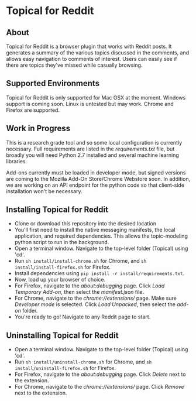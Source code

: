 # Topical for Reddit

## About

Topical for Reddit is a browser plugin that works with Reddit posts. It generates a summary of the various topics discussed in the comments, and allows easy navigation to comments of interest. Users can easily see if there are topics they've missed while casually browsing.

## Supported Environments

Topical for Reddit is only supported for Mac OSX at the moment. Windows support is coming soon. Linux is untested but may work. Chrome and Firefox are supported. 

## Work in Progress

This is a research grade tool and so some local configuration is currently necessary. Full requirements are listed in the *requirements.txt* file, but broadly you will need Python 2.7 installed and several machine learning libraries. 

Add-ons currently must be loaded in developer mode, but signed versions are coming to the Mozilla Add-On Store/Chrome Webstore soon. In addition, we are working on an API endpoint for the python code so that client-side installation won't be necessary.

## Installing Topical for Reddit

* Clone or download this repository into the desired location
* You'll first need to install the native messaging manifests, the local application, and required dependencies. This allows the topic-modeling python script to run in the background.
* Open a terminal window. Navigate to the top-level folder (Topical) using 'cd'.
* Run `sh install/install-chrome.sh` for Chrome, and `sh install/install-firefox.sh` for Firefox.
* Install dependencies using `pip install -r install/requirements.txt`.
* Now, load up your browser of choice.
* For Firefox, navigate to the *about:debugging* page. Click *Load Temporary Add-on*, then select the *manifest.json* file. 
* For Chrome, navigate to the *chrome://extensions/* page. Make sure *Developer mode* is selected. Click *Load Unpacked*, then select the *add-on* folder.
* You're ready to go! Navigate to any Reddit page to start.

## Uninstalling Topical for Reddit

* Open a terminal window. Navigate to the top-level folder (Topical) using 'cd'.
* Run `sh install/uninstall-chrome.sh` for Chrome, and `sh install/uninstall-firefox.sh` for Firefox.
* For Firefox, navigate to the *about:debugging* page. Click *Delete* next to the extension. 
* For Chrome, navigate to the *chrome://extensions/* page. Click *Remove* next to the extension. 